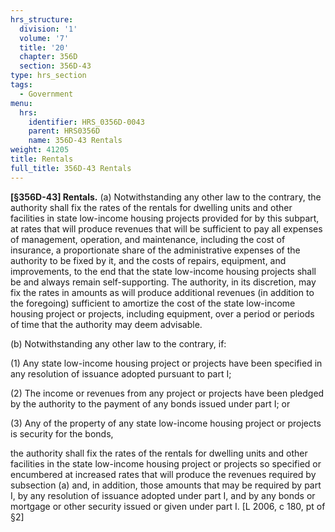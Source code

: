 ```yaml
---
hrs_structure:
  division: '1'
  volume: '7'
  title: '20'
  chapter: 356D
  section: 356D-43
type: hrs_section
tags:
  - Government
menu:
  hrs:
    identifier: HRS_0356D-0043
    parent: HRS0356D
    name: 356D-43 Rentals
weight: 41205
title: Rentals
full_title: 356D-43 Rentals
---
```

**[§356D-43] Rentals.** (a) Notwithstanding any other law to the contrary, the authority shall fix the rates of the rentals for dwelling units and other facilities in state low-income housing projects provided for by this subpart, at rates that will produce revenues that will be sufficient to pay all expenses of management, operation, and maintenance, including the cost of insurance, a proportionate share of the administrative expenses of the authority to be fixed by it, and the costs of repairs, equipment, and improvements, to the end that the state low-income housing projects shall be and always remain self-supporting. The authority, in its discretion, may fix the rates in amounts as will produce additional revenues (in addition to the foregoing) sufficient to amortize the cost of the state low-income housing project or projects, including equipment, over a period or periods of time that the authority may deem advisable.

(b) Notwithstanding any other law to the contrary, if:

(1) Any state low-income housing project or projects have been specified in any resolution of issuance adopted pursuant to part I;

(2) The income or revenues from any project or projects have been pledged by the authority to the payment of any bonds issued under part I; or

(3) Any of the property of any state low-income housing project or projects is security for the bonds,

the authority shall fix the rates of the rentals for dwelling units and other facilities in the state low-income housing project or projects so specified or encumbered at increased rates that will produce the revenues required by subsection (a) and, in addition, those amounts that may be required by part I, by any resolution of issuance adopted under part I, and by any bonds or mortgage or other security issued or given under part I. [L 2006, c 180, pt of §2]